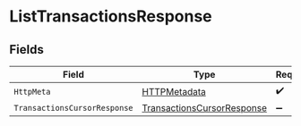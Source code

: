 # ListTransactionsResponse


## Fields

| Field                                                                               | Type                                                                                | Required                                                                            | Description                                                                         |
| ----------------------------------------------------------------------------------- | ----------------------------------------------------------------------------------- | ----------------------------------------------------------------------------------- | ----------------------------------------------------------------------------------- |
| `HttpMeta`                                                                          | [HTTPMetadata](../../Models/Components/HTTPMetadata.md)                             | :heavy_check_mark:                                                                  | N/A                                                                                 |
| `TransactionsCursorResponse`                                                        | [TransactionsCursorResponse](../../Models/Components/TransactionsCursorResponse.md) | :heavy_minus_sign:                                                                  | OK                                                                                  |